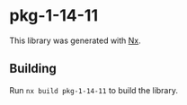 # pkg-1-14-11

This library was generated with [Nx](https://nx.dev).

## Building

Run `nx build pkg-1-14-11` to build the library.
